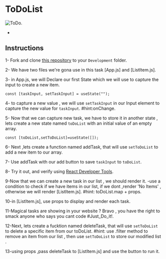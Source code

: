 # ToDoList

![ToDo](https://user-images.githubusercontent.com/66787550/160249041-957d487e-027d-44d2-a81b-b62d8aeeabf7.png).

-
## Instructions

1- Fork and clone [this repository](https://github.com/HsnAlwayel/ToDoTask) to your `Development` folder.

2- We have two files we're gona use in this task [App.js] and [ListItem.js].

3- in App.js, we will Declare our first State which we will use to capture the input to create a new item.
 ```
 const [taskInput, setTaskInput] = useState("");
 
 ```
 
4- to capture a new value , we will use `setTaskInput` in our Input element to capture the new value for `taskInput`. 
  #hint:onChange.
  
5- Now that we can capture new task, we have to store it in another state , lets create a new state named `toDoList` with an initial value of an empty array.
```
const [toDoList,setToDoList]=useState([]);

```

6- Next ,lets create a function named addTask, that will use `setToDoList` to add a new item to our array.

7- Use addTask with our add button to save `taskInput` to `toDoList`.

8- Try it out, and verify using [React Developer Tools](https://chrome.google.com/webstore/detail/react-developer-tools/fmkadmapgofadopljbjfkapdkoienihi?hl=en).

9-Now that we can create a new task in our list , we should render it.
  -use a condition to check if we have items in our list, if we dont ,render 'No Items' , otherwise we will render [ListItem.js].
  #hint: toDoList.map + props.

10-in [ListItem.js], use props to display and render each task.

11-Magical tasks are showing in your website ? Bravo , you have the right to smack anyone who says you cant code #Just_Do_it!.

12-Next, lets create a fucktion named deleteTask, that will use `setToDoList` to delete a specific item from our toDoList.
  #hint: use .filter method to remove an item from our list , then use `setToDoList` to store our modified list .

13-using props ,pass deleteTask to [ListItem.js] and use the button to run it.

